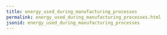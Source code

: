 ```yaml
---
title: energy_used_during_manufacturing_processes
permalink: energy_used_during_manufacturing_processes.html
jsonid: energy_used_during_manufacturing_processes
---
```

